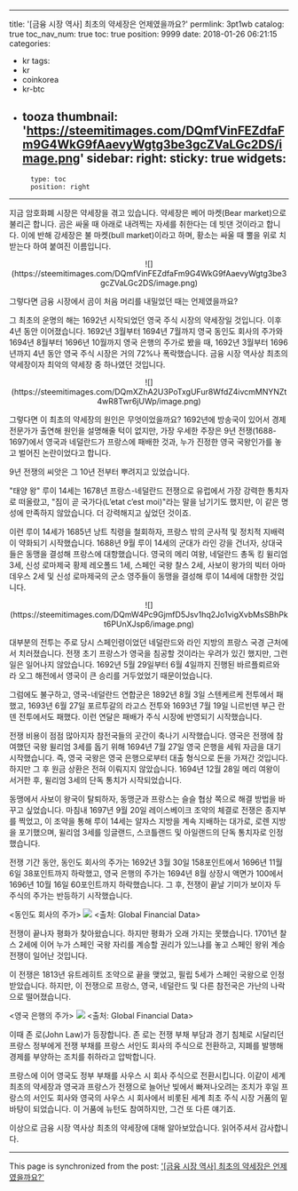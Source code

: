 
---
title: '[금융 시장 역사]  최초의 약세장은 언제였을까요?'
permlink: 3pt1wb
catalog: true
toc_nav_num: true
toc: true
position: 9999
date: 2018-01-26 06:21:15
categories:
- kr
tags:
- kr
- coinkorea
- kr-btc
- tooza
thumbnail: 'https://steemitimages.com/DQmfVinFEZdfaFm9G4WkG9fAaevyWgtg3be3gcZVaLGc2DS/image.png'
sidebar:
    right:
        sticky: true
widgets:
    -
        type: toc
        position: right
---


지금 암호화폐 시장은 약세장을 겪고 있습니다.  약세장은 베어 마켓(Bear market)으로 불리곤 합니다.  곰은 싸울 때 아래로 내려찍는 자세를 취한다는 데 빗댄 것이라고 합니다.  이에 반해 강세장은 불 마켓(bull market)이라고 하며, 황소는 싸울 때 뿔을 위로 치받는다 하여 붙여진 이름입니다.  

<center>
![](https://steemitimages.com/DQmfVinFEZdfaFm9G4WkG9fAaevyWgtg3be3gcZVaLGc2DS/image.png)
</center>

그렇다면 금융 시장에서 곰이 처음 머리를 내밀었던 때는 언제였을까요? 

그 최초의 운명의 해는 1692년 시작되었던 영국 주식 시장의 약세장일 것입니다.  이후 4년 동안 이어졌습니다.  1692년 3월부터 1694년 7월까지 영국 동인도 회사의 주가와 1694년 8월부터 1696년 10월까지 영국 은행의 주가로 봤을 때, 1692년 3월부터 1696년까지 4년 동안 영국 주식 시장은 거의 72%나 폭락했습니다.  금융 시장 역사상 최초의 약세장이자 최악의 약세장 중 하나였던 것입니다.

<center>
![](https://steemitimages.com/DQmXZhA2U3PoTxgUFur8WfdZ4ivcmMNYNZt4wR8Twr6jUWp/image.png)
</center>

그렇다면 이 최초의 약세장의 원인은 무엇이었을까요? 1692년에 방송국이 있어서 경제 전문가가 출연해 원인을 설명해줄 턱이 없지만, 가장 우세한 주장은 9년 전쟁(1688-1697)에서 영국과 네덜란드가 프랑스에 패배한 것과, 누가 진정한 영국 국왕인가를 놓고 벌어진 논란이었다고 합니다.

9년 전쟁의 씨앗은 그 10년 전부터 뿌려지고 있었습니다.  

"태양 왕" 루이 14세는 1678년 프랑스-네덜란드 전쟁으로 유럽에서 가장 강력한 통치자로 떠올랐고, "짐이 곧 국가다(L’etat c’est moi)"라는 말을 남기기도 했지만, 이 같은 명성에 만족하지 않았습니다.  더 강력해지고 싶었던 것이죠. 

이런 루이 14세가 1685년 낭트 칙령을 철회하자, 프랑스 밖의 군사적 및 정치적 지배력이 약화되기 시작했습니다.  1688년 9월 루이 14세의 군대가 라인 강을 건너자, 상대국들은 동맹을 결성해 프랑스에 대항했습니다.  영국의 메리 여왕, 네덜란드 총독 킹 윌리엄 3세, 신성 로마제국 황제 레오폴드 1세, 스페인 국왕 찰스 2세, 사보이 왕가의 빅터 아마데우스 2세 및 신성 로마제국의 군소 영주들이 동맹을 결성해 루이 14세에 대항한 것입니다.

<center>
![](https://steemitimages.com/DQmW4Pc9GjmfD5Jsv1hq2Jo1vigXvbMsSBhPkt6PUnXJsp6/image.png)
</center>

대부분의 전투는 주로 당시 스페인령이었던 네덜란드와 라인 지방의 프랑스 국경 근처에서 치러졌습니다.  전쟁 초기 프랑스가 영국을 침공할 것이라는 우려가 있긴 했지만, 그런 일은 일어나지 않았습니다.  1692년 5월 29일부터 6월 4일까지 진행된 바르플뢰르와 라 오그 해전에서 영국이 큰 승리를 거두었었기 때문이었습니다. 

그럼에도 불구하고, 영국-네덜란드 연합군은 1892년 8월 3일 스텐케르케 전투에서 패했고, 1693년 6월 27일 포르투갈의 라고스 전투와 1693년 7월 19일 니르빈덴 부근 란덴 전투에서도 패했다.  이런 연달은 패배가 주식 시장에 반영되기 시작했습니다.

전쟁 비용이 점점 많아지자 참전국들의 곳간이 축나기 시작했습니다.  영국은 전쟁에 참여했던 국왕 윌리엄 3세를 돕기 위해 1694년 7월 27일 영국 은행을 세워 자금을 대기 시작했습니다.  즉, 영국 국왕은 영국 은행으로부터 대출 형식으로 돈을 가져간 것입니다.  하지만 그 후 원금 상환은 전혀 이뤄지지 않았습니다.  1694년 12월 28일 메리 여왕이 서거한 후, 윌리엄 3세의 단독 통치가 시작되었습니다.

동맹에서 사보이 왕국이 탈퇴하자, 동맹군과 프랑스는 슬슬 협상 쪽으로 해결 방법을 바꾸고 싶었습니다.  마침내 1697년 9월 20일 레이스베이크 조약의 체결로 전쟁은 종지부를 찍었고, 이 조약을 통해 루이 14세는 알자스 지방을 계속 지배하는 대가로, 로렌 지방을 포기했으며, 윌리엄 3세를 잉글랜드, 스코틀랜드 및 아일랜드의 단독 통치자로 인정했습니다.

전쟁 기간 동안, 동인도 회사의 주가는 1692년 3월 30일 158포인트에서 1696년 11월 6일 38포인트까지 하락했고, 영국 은행의 주가는 1694년 8월 상장시 액면가 100에서 1696년 10월 16일 60포인트까지 하락했습니다.  그 후, 전쟁이 끝날 기미가 보이자 두 주식의 주가는 반등하기 시작했습니다.

<동인도 회사의 주가>
![](https://steemitimages.com/DQmYeek4ChqGrgJZCwkCHvVYMfkkd7v31TPcGyVHDa6wQYs/image.png)
<출처: Global Financial Data>

전쟁이 끝나자 평화가 찾아왔습니다.  하지만 평화가 오래 가지는 못했습니다.  1701년 찰스 2세에 이어 누가 스페인 국왕 자리를 계승할 권리가 있느냐를 놓고 스페인 왕위 계승 전쟁이 일어난 것입니다. 

이 전쟁은 1813년 유트레히트 조약으로 끝을 맺었고, 필립 5세가 스페인 국왕으로 인정받았습니다.  하지만, 이 전쟁으로 프랑스, 영국, 네덜란드 및 다른 참전국은 가난의 나락으로 떨어졌습니다.


<영국 은행의 주가>
![](https://steemitimages.com/DQmd4svt1NTXMCsNHMpPvgFWzao8PNixUn9nm2e3Q2FVJ8G/image.png)
<출처: Global Financial Data>
 
이때 존 로(John Law)가 등장합니다.  존 로는 전쟁 부채 부담과 경기 침체로 시달리던 프랑스 정부에게 전쟁 부채를 프랑스 서인도 회사의 주식으로 전환하고, 지폐를 발행해 경제를 부양하는 조치를 취하라고 압박합니다. 

프랑스에 이어 영국도 정부 부채를 사우스 시 회사 주식으로 전환시킵니다.  이같이 세계 최초의 약세장과 영국과 프랑스가 전쟁으로 늘어난 빚에서 빠져나오려는 조치가 후일 프랑스의 서인도 회사와 영국의 사우스 시 회사에서 비롯된 세계 최초 주식 시장 거품의 밑바탕이 되었습니다.  이 거품에 뉴턴도 참여하지만, 그건 또 다른 얘기죠.

이상으로 금융 시장 역사상 최초의 약세장에 대해 알아보았습니다.  읽어주셔서 감사합니다.

- - -

This page is synchronized from the post: ['[금융 시장 역사]  최초의 약세장은 언제였을까요?'](https://steemit.com/@pius.pius/3pt1wb)
